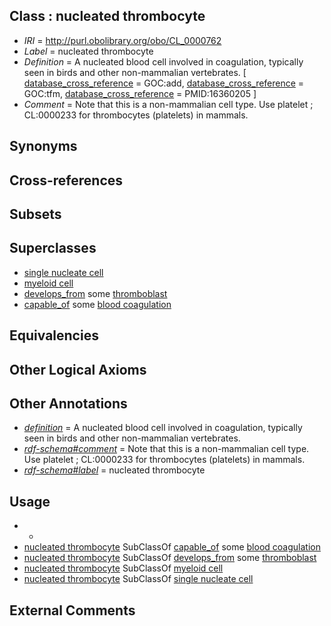 
## Class : nucleated thrombocyte

 * *IRI* = http://purl.obolibrary.org/obo/CL_0000762
 * *Label* = nucleated thrombocyte
 * *Definition* = A nucleated blood cell involved in coagulation, typically seen in birds and other non-mammalian vertebrates. [ [database_cross_reference](../../ef/oboInOwl#hasDbXref.md) = GOC:add, [database_cross_reference](../../ef/oboInOwl#hasDbXref.md) = GOC:tfm, [database_cross_reference](../../ef/oboInOwl#hasDbXref.md) = PMID:16360205 ]
 * *Comment* = Note that this is a non-mammalian cell type. Use platelet ; CL:0000233 for thrombocytes (platelets) in mammals.

## Synonyms


## Cross-references


## Subsets


## Superclasses

 * [single nucleate cell](../../CL/26/CL_0000226.md)
 * [myeloid cell](../../CL/63/CL_0000763.md)
 * [develops_from](../../RO/02/RO_0002202.md) some [thromboblast](../../CL/28/CL_0000828.md)
 * [capable_of](../../RO/15/RO_0002215.md) some [blood coagulation](../../GO/96/GO_0007596.md)

## Equivalencies


## Other Logical Axioms


## Other Annotations

 * *[definition](../../IAO/15/IAO_0000115.md)* = A nucleated blood cell involved in coagulation, typically seen in birds and other non-mammalian vertebrates.
 * *[rdf-schema#comment](../../nt/rdf-schema#comment.md)* = Note that this is a non-mammalian cell type. Use platelet ; CL:0000233 for thrombocytes (platelets) in mammals.
 * *[rdf-schema#label](../../el/rdf-schema#label.md)* = nucleated thrombocyte

## Usage

 * -
 * [nucleated thrombocyte](../../CL/62/CL_0000762.md) SubClassOf [capable_of](../../RO/15/RO_0002215.md) some [blood coagulation](../../GO/96/GO_0007596.md)
 * [nucleated thrombocyte](../../CL/62/CL_0000762.md) SubClassOf [develops_from](../../RO/02/RO_0002202.md) some [thromboblast](../../CL/28/CL_0000828.md)
 * [nucleated thrombocyte](../../CL/62/CL_0000762.md) SubClassOf [myeloid cell](../../CL/63/CL_0000763.md)
 * [nucleated thrombocyte](../../CL/62/CL_0000762.md) SubClassOf [single nucleate cell](../../CL/26/CL_0000226.md)

## External Comments

